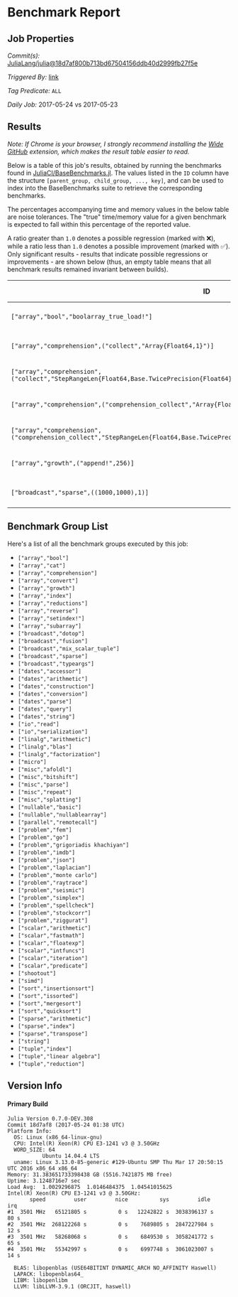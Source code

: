 # Benchmark Report

## Job Properties

*Commit(s):* [JuliaLang/julia@18d7af800b713bd67504156ddb40d2999fb27f5e](https://github.com/JuliaLang/julia/commit/18d7af800b713bd67504156ddb40d2999fb27f5e)

*Triggered By:* [link](https://github.com/JuliaLang/julia/commit/18d7af800b713bd67504156ddb40d2999fb27f5e#commitcomment-22257126)

*Tag Predicate:* `ALL`

*Daily Job:* 2017-05-24 vs 2017-05-23

## Results

*Note: If Chrome is your browser, I strongly recommend installing the [Wide GitHub](https://chrome.google.com/webstore/detail/wide-github/kaalofacklcidaampbokdplbklpeldpj?hl=en)
extension, which makes the result table easier to read.*

Below is a table of this job's results, obtained by running the benchmarks found in
[JuliaCI/BaseBenchmarks.jl](https://github.com/JuliaCI/BaseBenchmarks.jl). The values
listed in the `ID` column have the structure `[parent_group, child_group, ..., key]`,
and can be used to index into the BaseBenchmarks suite to retrieve the corresponding
benchmarks.

The percentages accompanying time and memory values in the below table are noise tolerances. The "true"
time/memory value for a given benchmark is expected to fall within this percentage of the reported value.

A ratio greater than `1.0` denotes a possible regression (marked with :x:), while a ratio less
than `1.0` denotes a possible improvement (marked with :white_check_mark:). Only significant results - results
that indicate possible regressions or improvements - are shown below (thus, an empty table means that all
benchmark results remained invariant between builds).

| ID | time ratio | memory ratio |
|----|------------|--------------|
| `["array","bool","boolarray_true_load!"]` | 0.69 (15%) :white_check_mark: | 1.00 (1%)  |
| `["array","comprehension",("collect","Array{Float64,1}")]` | 0.60 (15%) :white_check_mark: | 1.00 (1%)  |
| `["array","comprehension",("collect","StepRangeLen{Float64,Base.TwicePrecision{Float64},Base.TwicePrecision{Float64}}")]` | 0.78 (15%) :white_check_mark: | 1.00 (1%)  |
| `["array","comprehension",("comprehension_collect","Array{Float64,1}")]` | 0.64 (15%) :white_check_mark: | 1.00 (1%)  |
| `["array","comprehension",("comprehension_collect","StepRangeLen{Float64,Base.TwicePrecision{Float64},Base.TwicePrecision{Float64}}")]` | 0.78 (15%) :white_check_mark: | 1.00 (1%)  |
| `["array","growth",("append!",256)]` | 1.21 (15%) :x: | 1.00 (1%)  |
| `["broadcast","sparse",((1000,1000),1)]` | 0.70 (15%) :white_check_mark: | 1.00 (1%)  |

## Benchmark Group List

Here's a list of all the benchmark groups executed by this job:

- `["array","bool"]`
- `["array","cat"]`
- `["array","comprehension"]`
- `["array","convert"]`
- `["array","growth"]`
- `["array","index"]`
- `["array","reductions"]`
- `["array","reverse"]`
- `["array","setindex!"]`
- `["array","subarray"]`
- `["broadcast","dotop"]`
- `["broadcast","fusion"]`
- `["broadcast","mix_scalar_tuple"]`
- `["broadcast","sparse"]`
- `["broadcast","typeargs"]`
- `["dates","accessor"]`
- `["dates","arithmetic"]`
- `["dates","construction"]`
- `["dates","conversion"]`
- `["dates","parse"]`
- `["dates","query"]`
- `["dates","string"]`
- `["io","read"]`
- `["io","serialization"]`
- `["linalg","arithmetic"]`
- `["linalg","blas"]`
- `["linalg","factorization"]`
- `["micro"]`
- `["misc","afoldl"]`
- `["misc","bitshift"]`
- `["misc","parse"]`
- `["misc","repeat"]`
- `["misc","splatting"]`
- `["nullable","basic"]`
- `["nullable","nullablearray"]`
- `["parallel","remotecall"]`
- `["problem","fem"]`
- `["problem","go"]`
- `["problem","grigoriadis khachiyan"]`
- `["problem","imdb"]`
- `["problem","json"]`
- `["problem","laplacian"]`
- `["problem","monte carlo"]`
- `["problem","raytrace"]`
- `["problem","seismic"]`
- `["problem","simplex"]`
- `["problem","spellcheck"]`
- `["problem","stockcorr"]`
- `["problem","ziggurat"]`
- `["scalar","arithmetic"]`
- `["scalar","fastmath"]`
- `["scalar","floatexp"]`
- `["scalar","intfuncs"]`
- `["scalar","iteration"]`
- `["scalar","predicate"]`
- `["shootout"]`
- `["simd"]`
- `["sort","insertionsort"]`
- `["sort","issorted"]`
- `["sort","mergesort"]`
- `["sort","quicksort"]`
- `["sparse","arithmetic"]`
- `["sparse","index"]`
- `["sparse","transpose"]`
- `["string"]`
- `["tuple","index"]`
- `["tuple","linear algebra"]`
- `["tuple","reduction"]`

## Version Info

#### Primary Build

```
Julia Version 0.7.0-DEV.308
Commit 18d7af8 (2017-05-24 01:38 UTC)
Platform Info:
  OS: Linux (x86_64-linux-gnu)
  CPU: Intel(R) Xeon(R) CPU E3-1241 v3 @ 3.50GHz
  WORD_SIZE: 64
           Ubuntu 14.04.4 LTS
  uname: Linux 3.13.0-85-generic #129-Ubuntu SMP Thu Mar 17 20:50:15 UTC 2016 x86_64 x86_64
Memory: 31.383651733398438 GB (5516.7421875 MB free)
Uptime: 3.1248716e7 sec
Load Avg:  1.0029296875  1.0146484375  1.04541015625
Intel(R) Xeon(R) CPU E3-1241 v3 @ 3.50GHz: 
       speed         user         nice          sys         idle          irq
#1  3501 MHz   65121805 s          0 s   12242822 s  3038396137 s         80 s
#2  3501 MHz  268122268 s          0 s    7689805 s  2847227984 s         12 s
#3  3501 MHz   58268068 s          0 s    6849530 s  3058241772 s         65 s
#4  3501 MHz   55342997 s          0 s    6997748 s  3061023007 s         14 s

  BLAS: libopenblas (USE64BITINT DYNAMIC_ARCH NO_AFFINITY Haswell)
  LAPACK: libopenblas64_
  LIBM: libopenlibm
  LLVM: libLLVM-3.9.1 (ORCJIT, haswell)

```
